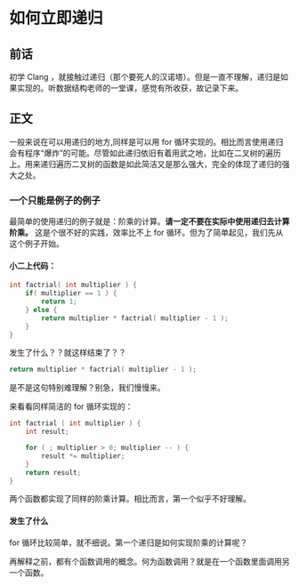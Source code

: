 # 如何立即递归

## 前话
初学 Clang ，就接触过递归（那个要死人的汉诺塔）。但是一直不理解，递归是如果实现的。听数据结构老师的一堂课，感觉有所收获，故记录下来。

<!--more-->

## 正文

一般来说在可以用递归的地方,同样是可以用 for 循环实现的。相比而言使用递归会有程序“爆炸”的可能。尽管如此递归依旧有着用武之地，比如在二叉树的遍历上。用来递归遍历二叉树的函数是如此简洁又是那么强大，完全的体现了递归的强大之处。

### 一个只能是例子的例子

最简单的使用递归的例子就是：阶乘的计算。**请一定不要在实际中使用递归去计算阶乘。** 这是个很不好的实践，效率比不上 for 循环。但为了简单起见，我们先从这个例子开始。

#### **小二上代码：**
```c
int factrial( int multiplier ) {
    if( multiplier == 1 ) {
        return 1;
    } else {
        return multiplier * factrial( multiplier - 1 );
    }
}
```
发生了什么？？就这样结束了？？

```c
return multiplier * factrial( multiplier - 1 );
```

是不是这句特别难理解？别急，我们慢慢来。

来看看同样简洁的 for 循环实现的：

```c
int factrial ( int multiplier ) {
    int result;

    for ( ; multiplier > 0; multiplier -- ) {
        result *= multiplier;
    }
    return result;
}
```

两个函数都实现了同样的阶乘计算。相比而言，第一个似乎不好理解。

#### 发生了什么

for 循环比较简单，就不细说。第一个递归是如何实现阶乘的计算呢？

再解释之前，都有个函数调用的概念。何为函数调用？就是在一个函数里面调用另一个函数。
